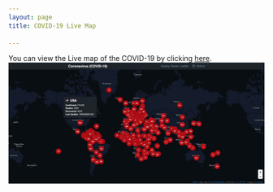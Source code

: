 ```yaml
---
layout: page
title: COVID-19 Live Map

---
```

You can view the Live map of the COVID-19 by clicking [here](https://nikku1234-corona.netlify.app).
![Map](./img/coronavirus-map-dashboard-demo.jpg)
